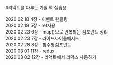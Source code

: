 #리액트를 다루는 기술 책 실습용
<br/><br/>
2020 02 18 4장 - 이벤트 핸들링<br/>
2020 02 19 5장 - ref사용<br/>
2020 02 23 6장 - map()으로 반복되는 컴포넌트 정리 <br/>
2020 02 23 7장 - 라이프사이클메서드 <br/>
2020 02 28 8장 - 함수형컴포넌트 <br/>
2020 03 01 11장 - redux<br/>
2020 03 02 12장 - 리액트에서 리덕스 사용하기<br/>